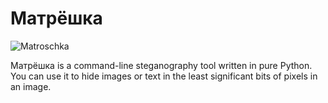 Матрёшка
=========
![Matroschka](/resources/matroschka.png|width=250)

Матрёшка is a command-line steganography tool written in pure Python. You can use it to hide images or text in the least significant bits of pixels in an image. 


